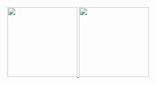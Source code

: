 <div>
<a href="https://github.com/byankatm">
<img height="160em" src="https://github-readme-stats.vercel.app/api/top-langs/?username=byankatm&layout=compact&langs_count=7&theme=tokyonight"/>
<img height="160em", widht ="500em" src="https://github-readme-stats.vercel.app/api?username=byankatm&show_icons=true&theme=tokyonight&include_all_commits=true&count_private=true"/>
</div>
